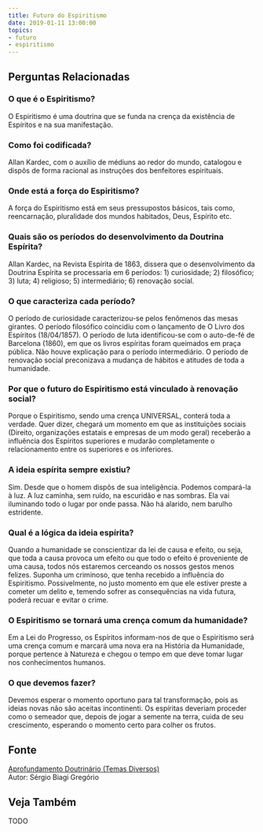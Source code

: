```yaml
---
title: Futuro do Espiritismo
date: 2019-01-11 13:00:00
topics: 
- futuro
- espiritismo
---
```




## Perguntas Relacionadas

### O que é o Espiritismo?
O Espiritismo é uma doutrina que se funda na crença da existência de
Espíritos e na sua manifestação.

### Como foi codificada?
Allan Kardec, com o auxílio de médiuns ao redor do mundo, catalogou e
dispôs de forma racional as instruções dos benfeitores espirituais.
### Onde está a força do Espiritismo?
A força do Espiritismo está em seus pressupostos básicos, tais como,
reencarnação, pluralidade dos mundos habitados, Deus, Espírito etc.

### Quais são os períodos do desenvolvimento da Doutrina Espírita?
Allan Kardec, na Revista Espírita de 1863, dissera que o
desenvolvimento da Doutrina Espírita se processaria em 6 períodos: 1)
curiosidade; 2) filosófico; 3) luta; 4) religioso; 5)
intermediário; 6) renovação social.

### O que caracteriza cada período?
O período de curiosidade caracterizou-se pelos fenômenos das mesas
girantes. O período filosófico coincidiu com o lançamento de O Livro
dos Espíritos (18/04/1857). O período de luta identificou-se com o
auto-de-fé de Barcelona (1860), em que os livros espíritas foram
queimados em praça pública. Não houve explicação para o período
intermediário. O período de renovação social preconizava a mudança
de hábitos e atitudes de toda a humanidade.

### Por que o futuro do Espiritismo está vinculado à renovação social?
Porque o Espiritismo, sendo uma crença UNIVERSAL, conterá toda a
verdade. Quer dizer, chegará um momento em que as instituições sociais
(Direito, organizações estatais e empresas de um modo geral) receberão a
influência dos Espíritos superiores e mudarão completamente o
relacionamento entre os superiores e os inferiores.

### A ideia espírita sempre existiu?
Sim. Desde que o homem dispôs de sua inteligência. Podemos compará-la à
luz. A luz caminha, sem ruído, na escuridão e nas sombras. Ela vai
iluminando todo o lugar por onde passa. Não há alarido, nem barulho
estridente.

### Qual é a lógica da ideia espírita?
Quando a humanidade se conscientizar da lei de causa e efeito, ou seja,
que toda a causa provoca um efeito ou que todo o efeito é proveniente de
uma causa, todos nós estaremos cerceando os nossos gestos menos felizes.
Suponha um criminoso, que tenha recebido a influência do Espiritismo.
Possivelmente, no justo momento em que ele estiver preste a cometer um
delito e, temendo sofrer as consequências na vida futura, poderá recuar
e evitar o crime.

### O Espiritismo se tornará uma crença comum da humanidade?
Em a Lei do Progresso, os Espíritos informam-nos de que o Espiritismo
será uma crença comum e marcará uma nova era na História da
Humanidade, porque pertence à Natureza e chegou o tempo em que deve
tomar lugar nos conhecimentos humanos.

### O que devemos fazer?
Devemos esperar o momento oportuno para tal transformação, pois as
ideias novas não são aceitas incontinenti. Os espíritas deveriam
proceder como o semeador que, depois de jogar a semente na terra, cuida
de seu crescimento, esperando o momento certo para colher os frutos.

## Fonte
[Aprofundamento Doutrinário (Temas Diversos)](https://sites.google.com/view/aprofundamentodoutrinario/futuro-do-Espiritismo)  
Autor: Sérgio Biagi Gregório

## Veja Também
TODO


